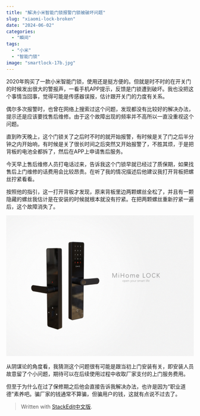 ```yaml
---
title: "解决小米智能门锁报警门锁被破坏问题"  
slug: "xiaomi-lock-broken"  
date: "2024-06-02"  
categories: 
  - "瞬间"  
tags: 
  - "小米"
  - "智能门锁"
image: "smartlock-17b.jpg"  
---
```



2020年购买了一款小米智能门锁，使用还是挺方便的。但就是时不时的在开关门的时候发出很大的警报声，一看手机APP提示，反馈是门锁遭到破坏。我也没把这个事情当回事，觉得可能是传感器误报，估计跟开关门的力度有关系。
 
偶尔多次报警时，也曾在网络上搜索过这个问题，发现都没有比较好的解决办法，提示还是应该要找售后维修。由于这个故障出现的频率并不高所以一直没重视这个问题。
 
直到昨天晚上，这个门锁关了之后时不时的就开始报警，有时候是关了门之后半分钟之内开始响，有时候是关了很长时间之后突然又开始报警了，不胜其烦，于是把背板的电池全都拆了，然后在APP上申请售后服务。


今天早上售后维修人员打电话过来，告诉我这个门锁早就已经过了质保期，如果找售后上门维修的话费用会比较昂贵。在听了我的情况描述后他建议我打开背板把螺丝拧紧看看。
 
按照他的指引，这一打开背板才发现，原来背板里边两颗螺丝全松了，并且有一颗隐藏的螺丝我估计是在安装的时候就根本就没有拧紧。在把两颗螺丝重新拧紧一遍后，这个故障消失了。

![小米门锁](015cde5bfe66ada80121ab5d0dfc54.jpg)


从阴谋论的角度看，我猜测这个问题很有可能是跟当初上门安装有关，即安装人员故意留了个小问题，期待可以在后续使用过程中收取厂家支付的上门服务费用。

但至于为什么在过了保修期之后他会直接告诉我解决办法，也许是因为“职业道德”素养吧。骗厂家的钱通常不算骗，但骗用户的钱，这就有点说不过去了。




> Written with [StackEdit中文版](https://editor.hyruo.com/).
